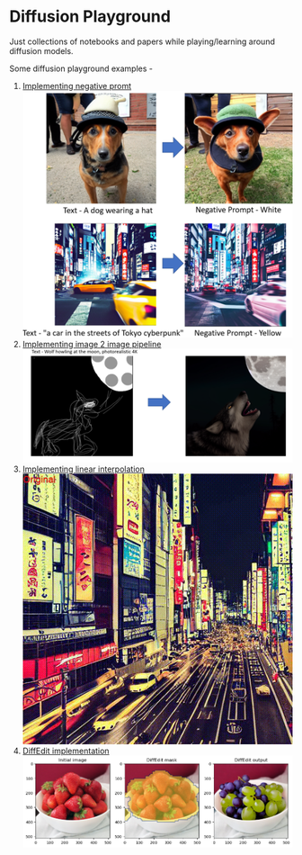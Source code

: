# Diffusion Playground
Just collections of notebooks and papers while playing/learning around diffusion models.

Some diffusion playground examples -

1. [Implementing negative promt](./notebooks/1_NegativePrompt.ipynb)
<br>![negative prompt example](/img/1_NegativePrompt.png)
2. [Implementing image 2 image pipeline](./notebooks/2_img2img.ipynb)
<br>![img2img example](/img/2_img2img.png)
3. [Implementing linear interpolation](./notebooks/3_imageinterpolation.ipynb)
<br>![interpolation example](/img/3_interpolation.gif)
4. [DiffEdit implementation](./notebooks/4_DiffEdit_v4.ipynb)
<br>![DiffEdit example](/img/4_diffeditUpdated.png)